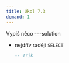 ```yaml
---
title: Úkol 7.3
demand: 1
---
```


Vypiš něco
---solution

- nejdřív raději `SELECT`

  ```sql
  -- Trik
  ```
